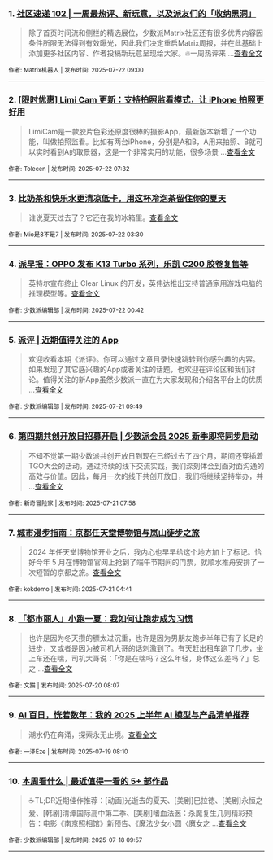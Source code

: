 ### 1. [社区速递 102 | 一周最热评、新玩意，以及派友们的「收纳黑洞」](https://sspai.com/post/101231)

> 除了首页时间流和侧栏的精选展位，少数派Matrix社区还有很多优秀内容因条件所限无法得到有效曝光，因此我们决定重启Matrix周报，并在此基础上添加更多社区内容、作者投稿新玩意呈现给大家。🔥一周热评来 ...[查看全文](https://sspai.com/post/101231) 

<sub>作者: Matrix机器人 | 发布时间: 2025-07-22 09:00</sub>

---


### 2. [[限时优惠] Limi Cam 更新：支持拍照监看模式，让 iPhone 拍照更好用](https://sspai.com/post/101087)

> LimiCam是一款胶片色彩还原度很棒的摄影App，最新版本新增了一个功能，叫做拍照监看。比如有两台iPhone，分别是A和B，A用来拍照、B就可以实时看到A的取景器，这是一个非常实用的功能，很多场景 ...[查看全文](https://sspai.com/post/101087) 

<sub>作者: Tolecen | 发布时间: 2025-07-22 07:32</sub>

---


### 3. [比奶茶和快乐水更清凉低卡，用这杯冷泡茶留住你的夏天](https://sspai.com/post/62308)

> 谁说夏天过去了？它还在我的冰箱里。[查看全文](https://sspai.com/post/62308) 

<sub>作者: Mio是8不是7 | 发布时间: 2025-07-22 03:30</sub>

---


### 4. [派早报：OPPO 发布 K13 Turbo 系列，乐凯 C200 胶卷复售等](https://sspai.com/post/101216)

> 英特尔宣布终止 Clear Linux 的开发，英伟达推出支持普通家用游戏电脑的推理模型等。[查看全文](https://sspai.com/post/101216) 

<sub>作者: 少数派编辑部 | 发布时间: 2025-07-22 00:42</sub>

---


### 5. [派评 | 近期值得关注的 App](https://sspai.com/post/101203)

> 欢迎收看本期《派评》。你可以通过文章目录快速跳转到你感兴趣的内容。如果发现了其它感兴趣的App或者关注的话题，也欢迎在评论区和我们讨论。值得关注的新App虽然少数派一直在为大家发现和介绍各平台上的优质 ...[查看全文](https://sspai.com/post/101203) 

<sub>作者: 少数派编辑部 | 发布时间: 2025-07-21 09:49</sub>

---


### 6. [第四期共创开放日招募开启 | 少数派会员 2025 新季即将同步启动](https://sspai.com/post/101153)

> 不知不觉第一期少数派共创开放日到现在已经过去了四个月，期间还穿插着TGO大会的活动。通过持续的线下交流实践，我们深刻体会到面对面沟通的高效与价值。因此，每月一次的线下共创开放日，我们将继续坚持举办，并 ...[查看全文](https://sspai.com/post/101153) 

<sub>作者: 新奇冒险家 | 发布时间: 2025-07-21 07:58</sub>

---


### 7. [城市漫步指南：京都任天堂博物馆与岚山徒步之旅](https://sspai.com/post/101180)

> 2024 年任天堂博物馆开业之后，我内心也早早给这个地方加上了标记。恰好今年 5 月在博物馆官网上抢到了端午节期间的门票，就顺水推舟安排了一次短暂的京都之旅。[查看全文](https://sspai.com/post/101180) 

<sub>作者: kokdemo | 发布时间: 2025-07-21 04:41</sub>

---


### 8. [「都市丽人」小跑一夏：我如何让跑步成为习惯](https://sspai.com/post/90189)

> 也许是因为冬天攒的膘太过沉重，也许是因为男朋友跑步半年已有了长足的进步，又或者是因为被司机大哥的话刺激到了。有天赶出租车跑了几步，坐上车还在喘，司机大哥说：「你是在喘吗？这么年轻，身体这么差吗？」总之 ...[查看全文](https://sspai.com/post/90189) 

<sub>作者: 文猫 | 发布时间: 2025-07-20 08:07</sub>

---


### 9. [AI 百日，恍若数年：我的 2025 上半年 AI 模型与产品清单推荐](https://sspai.com/post/101081)

> 潮水仍在奔涌，探索永无止境。[查看全文](https://sspai.com/post/101081) 

<sub>作者: 一泽Eze | 发布时间: 2025-07-19 08:10</sub>

---


### 10. [本周看什么 | 最近值得一看的 5+ 部作品](https://sspai.com/post/101149)

> ☕️TL;DR近期佳作推荐：[动画]光逝去的夏天、[美剧]巴拉徳、[美剧]永恒之爱、[韩剧]清潭国际高中第二季、[美剧]嗜血法医：杀魔复生几则精彩预告：电影《南京照相馆》新预告、《魔法少女小圆〈魔女之 ...[查看全文](https://sspai.com/post/101149) 

<sub>作者: 少数派编辑部 | 发布时间: 2025-07-18 09:57</sub>

---


